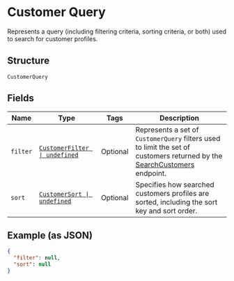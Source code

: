 
# Customer Query

Represents a query (including filtering criteria, sorting criteria, or both) used to search
for customer profiles.

## Structure

`CustomerQuery`

## Fields

| Name | Type | Tags | Description |
|  --- | --- | --- | --- |
| `filter` | [`CustomerFilter \| undefined`](../../doc/models/customer-filter.md) | Optional | Represents a set of `CustomerQuery` filters used to limit the set of<br>customers returned by the [SearchCustomers](../../doc/api/customers.md#search-customers) endpoint. |
| `sort` | [`CustomerSort \| undefined`](../../doc/models/customer-sort.md) | Optional | Specifies how searched customers profiles are sorted, including the sort key and sort order. |

## Example (as JSON)

```json
{
  "filter": null,
  "sort": null
}
```

